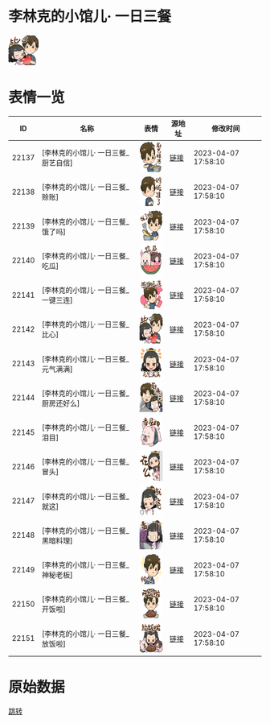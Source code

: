 # 李林克的小馆儿· 一日三餐

<img src="./cover.png" height="60" alt="cover" />

# 表情一览

|ID|名称|表情|源地址|修改时间|
|----|----|----|----|----|
|22137|[李林克的小馆儿· 一日三餐_厨艺自信]|<img src="./pic/022137_%5B李林克的小馆儿· 一日三餐_厨艺自信%5D.png" height="60" alt="厨艺自信"/>|[链接](https://i0.hdslb.com/bfs/garb/4490ef6530188921a23c7128a00724f0d866c2f0.png)|2023-04-07 17:58:10|
|22138|[李林克的小馆儿· 一日三餐_赊账]|<img src="./pic/022138_%5B李林克的小馆儿· 一日三餐_赊账%5D.png" height="60" alt="赊账"/>|[链接](https://i0.hdslb.com/bfs/garb/8c83d9e3e1993e9f55b5153cbdab48454ccd6898.png)|2023-04-07 17:58:10|
|22139|[李林克的小馆儿· 一日三餐_饿了吗]|<img src="./pic/022139_%5B李林克的小馆儿· 一日三餐_饿了吗%5D.png" height="60" alt="饿了吗"/>|[链接](https://i0.hdslb.com/bfs/garb/532848de1915eb3ba81ae483c4b462c52ecd7d1b.png)|2023-04-07 17:58:10|
|22140|[李林克的小馆儿· 一日三餐_吃瓜]|<img src="./pic/022140_%5B李林克的小馆儿· 一日三餐_吃瓜%5D.png" height="60" alt="吃瓜"/>|[链接](https://i0.hdslb.com/bfs/garb/9ccbda0dbf4b833cb8cfd8ba1f888ed24f43d5bf.png)|2023-04-07 17:58:10|
|22141|[李林克的小馆儿· 一日三餐_一键三连]|<img src="./pic/022141_%5B李林克的小馆儿· 一日三餐_一键三连%5D.png" height="60" alt="一键三连"/>|[链接](https://i0.hdslb.com/bfs/garb/86485b61f118df49a3f02b6008ec693a4dad8fe2.png)|2023-04-07 17:58:10|
|22142|[李林克的小馆儿· 一日三餐_比心]|<img src="./pic/022142_%5B李林克的小馆儿· 一日三餐_比心%5D.png" height="60" alt="比心"/>|[链接](https://i0.hdslb.com/bfs/garb/1775a82660010f14006933d59bffcbae9bc40933.png)|2023-04-07 17:58:10|
|22143|[李林克的小馆儿· 一日三餐_元气满满]|<img src="./pic/022143_%5B李林克的小馆儿· 一日三餐_元气满满%5D.png" height="60" alt="元气满满"/>|[链接](https://i0.hdslb.com/bfs/garb/ed8f665e27c36109fd5a54449ae4369b486aa1a0.png)|2023-04-07 17:58:10|
|22144|[李林克的小馆儿· 一日三餐_厨房还好么]|<img src="./pic/022144_%5B李林克的小馆儿· 一日三餐_厨房还好么%5D.png" height="60" alt="厨房还好么"/>|[链接](https://i0.hdslb.com/bfs/garb/c36306a06ef4bc82fe844f728931fbf889a11a49.png)|2023-04-07 17:58:10|
|22145|[李林克的小馆儿· 一日三餐_泪目]|<img src="./pic/022145_%5B李林克的小馆儿· 一日三餐_泪目%5D.png" height="60" alt="泪目"/>|[链接](https://i0.hdslb.com/bfs/garb/f039fa1a2570ea3818cd93ff7e65f94f3c09072b.png)|2023-04-07 17:58:10|
|22146|[李林克的小馆儿· 一日三餐_冒头]|<img src="./pic/022146_%5B李林克的小馆儿· 一日三餐_冒头%5D.png" height="60" alt="冒头"/>|[链接](https://i0.hdslb.com/bfs/garb/4211d7ef0ac3e3bef1ed162233ed24dc7cbd2405.png)|2023-04-07 17:58:10|
|22147|[李林克的小馆儿· 一日三餐_就这]|<img src="./pic/022147_%5B李林克的小馆儿· 一日三餐_就这%5D.png" height="60" alt="就这"/>|[链接](https://i0.hdslb.com/bfs/garb/eaf28a7ed36c60dfd37fb12233e02d421193d8ad.png)|2023-04-07 17:58:10|
|22148|[李林克的小馆儿· 一日三餐_黑暗料理]|<img src="./pic/022148_%5B李林克的小馆儿· 一日三餐_黑暗料理%5D.png" height="60" alt="黑暗料理"/>|[链接](https://i0.hdslb.com/bfs/garb/5bef48a95a1afb912985321f872d8a3408d4c308.png)|2023-04-07 17:58:10|
|22149|[李林克的小馆儿· 一日三餐_神秘老板]|<img src="./pic/022149_%5B李林克的小馆儿· 一日三餐_神秘老板%5D.png" height="60" alt="神秘老板"/>|[链接](https://i0.hdslb.com/bfs/garb/f8c9ac0e14cc15ee0e16a8e2c497df71fec5c135.png)|2023-04-07 17:58:10|
|22150|[李林克的小馆儿· 一日三餐_开饭啦]|<img src="./pic/022150_%5B李林克的小馆儿· 一日三餐_开饭啦%5D.png" height="60" alt="开饭啦"/>|[链接](https://i0.hdslb.com/bfs/garb/4bd52cee5156c1dd06479cb2f1b4ff7bc6c25995.png)|2023-04-07 17:58:10|
|22151|[李林克的小馆儿· 一日三餐_放饭啦]|<img src="./pic/022151_%5B李林克的小馆儿· 一日三餐_放饭啦%5D.png" height="60" alt="放饭啦"/>|[链接](https://i0.hdslb.com/bfs/garb/6d2699e6f4a6d56d81959186ade6934532ddd493.png)|2023-04-07 17:58:10|

# 原始数据

[跳转](./raw.json)

